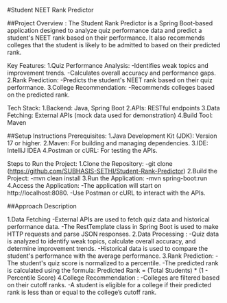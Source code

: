  #Student NEET Rank Predictor

##Project Overview :
The Student Rank Predictor is a Spring Boot-based application designed to analyze quiz performance data and predict a student's NEET rank based on their performance. It also recommends colleges that the student is likely to be admitted to based on their predicted rank.

Key Features:
1.Quiz Performance Analysis: 
-Identifies weak topics and improvement trends.
-Calculates overall accuracy and performance gaps.
2.Rank Prediction: 
-Predicts the student's NEET rank based on their quiz performance. 
3.College Recommendation: 
-Recommends colleges based on the predicted rank.

Tech Stack: 
1.Backend: Java, Spring Boot 
2.APIs: RESTful endpoints 
3.Data Fetching: External APIs (mock data used for demonstration) 4.Build Tool: Maven

##Setup Instructions Prerequisites:
1.Java Development Kit (JDK): Version 17 or higher. 
2.Maven: For building and managing dependencies. 
3.IDE: IntelliJ IDEA
4.Postman or cURL: For testing the APIs.

Steps to Run the Project:
1.Clone the Repository: -git clone (https://github.com/SUBHASIS-SETHI/Student-Rank-Predictor)
2.Build the Project: -mvn clean install 
3.Run the Application: -mvn spring-boot:run 
4.Access the Application: -The application will start on http://localhost:8080. -Use Postman or cURL to interact with the APIs.

##Approach Description

1.Data Fetching -External APIs are used to fetch quiz data and historical performance data. 
-The RestTemplate class in Spring Boot is used to make HTTP requests and parse JSON responses.
2.Data Processing :
-Quiz data is analyzed to identify weak topics, calculate overall accuracy, and determine improvement trends.
-Historical data is used to compare the student's performance with the average performance.
3.Rank Prediction:
-The student's quiz score is normalized to a percentile. 
-The predicted rank is calculated using the formula: Predicted Rank = (Total Students) * (1 - Percentile Score)
4.College Recommendation :
-Colleges are filtered based on their cutoff ranks.
-A student is eligible for a college if their predicted rank is less than or equal to the college’s cutoff rank.
